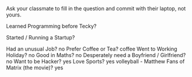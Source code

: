 Ask your classmate to fill in the question and commit with their laptop, not yours.

Learned Programming before Tecky?

Started / Running a Startup?

Had an unusual Job?
no
Prefer Coffee or Tea?
coffee
Went to Working Holiday?
no
Good in Maths?
no
Desperately need a Boyfriend / Girlfriend?
no
Want to be Hacker?
yes
Love Sports?
yes volleyball - Matthew
Fans of Matrix (the movie)?
yes